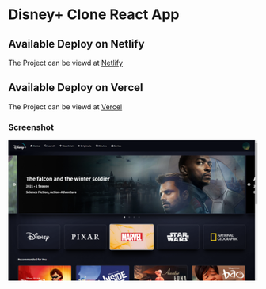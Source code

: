 # Disney+ Clone React App


## Available Deploy on Netlify

The Project can be viewd at [Netlify](https://disney-plus-react.netlify.app/)

## Available Deploy on Vercel

The Project can be viewd at [Vercel](https://disney-plus-clone-gilt.vercel.app/)

### Screenshot 
<img align="left" src="https://github.com/Mridul2820/apps-react/blob/master/public/image/disney-plus-clone.png">
